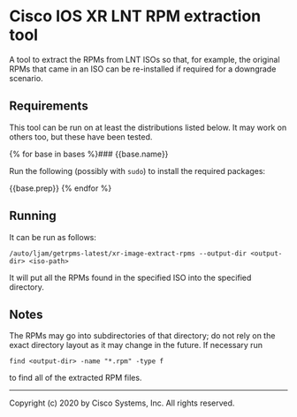 <!-- ===================================================================== -->
<!-- README.md -- Documentation for extraction tool                        -->
<!--                                                                       -->
<!-- December 2020, Patrick Smears                                         -->
<!--                                                                       -->
<!-- Copyright (c) 2020 by Cisco Systems, Inc.                             -->
<!-- All rights reserved.                                                  -->
<!-- ===================================================================== -->

# Cisco IOS XR LNT RPM extraction tool

A tool to extract the RPMs from LNT ISOs so that, for example, the
original RPMs that came in an ISO can be re-installed if required for
a downgrade scenario.

## Requirements

This tool can be run on at least the distributions listed below. It
may work on others too, but these have been tested.

{% for base in bases %}### {{base.name}}

Run the following (possibly with `sudo`) to install the required packages:

{{base.prep}}
{% endfor %}
## Running

It can be run as follows:

    /auto/ljam/getrpms-latest/xr-image-extract-rpms --output-dir <output-dir> <iso-path>

It will put all the RPMs found in the specified ISO into the specified
directory.

## Notes

The RPMs may go into subdirectories of that directory; do not rely on the exact directory layout as it may change in the future. If necessary run

    find <output-dir> -name "*.rpm" -type f

to find all of the extracted RPM files.

---

Copyright (c) 2020 by Cisco Systems, Inc. All rights reserved.
